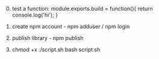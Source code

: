 0. test a function:
module.exports.build = function(){
    return console.log('hi');
}

1. create npm account - npm adduser / npm login
2. publish library - npm publish
3. chmod +x ./script.sh
bash script.sh
